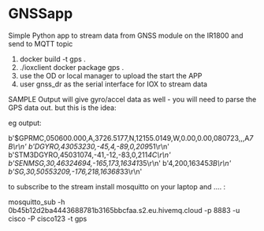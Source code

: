 # GNSSapp

Simple Python app to stream data from GNSS module on the IR1800 and send to MQTT topic 

1. docker build -t gps .
2. ./ioxclient docker package gps .
3. use the OD or local manager to upload the start the APP
4. user gnss_dr as the serial interface for IOX to stream data

SAMPLE Output will give gyro/accel data as well - you will need to parse the GPS data out. but this is the idea:


eg output:

b'$GPRMC,050600.000,A,3726.5177,N,12155.0149,W,0.00,0.00,080723,,,A*7B\r\n'
b'DGYRO,43053230,-45,4,-89,0,209*51\r\n'
b'STM3DGYRO,45031074,-41,-12,-83,0,211*4C\r\n'
b'SENMSG,30,46324694,-165,173,16341*35\r\n'
b'4,200,16345*3B\r\n'
b'SG,30,50553209,-176,218,16368*33\r\n'


to subscribe to the stream install mosquitto on your laptop and .... : 

mosquitto_sub -h 0b45b12d2ba4443688781b3165bbcfaa.s2.eu.hivemq.cloud -p 8883 -u cisco -P cisco123 -t gps
